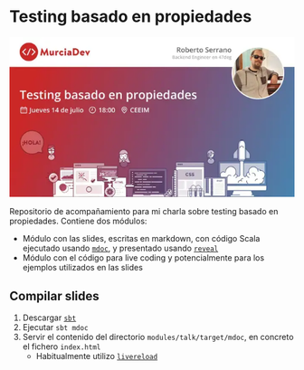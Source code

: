 # Testing basado en propiedades

![MurciaDev Banner](../img/banner_20220714.webp)

Repositorio de acompañamiento para mi charla sobre testing basado en propiedades. Contiene dos módulos:

* Módulo con las slides, escritas en markdown, con código Scala ejecutado usando [`mdoc`](https://scalameta.org/mdoc/), y presentado usando [`reveal`](https://revealjs.com/)
* Módulo con el código para live coding y potencialmente para los ejemplos utilizados en las slides

## Compilar slides

1. Descargar [`sbt`](https://www.scala-sbt.org/)
2. Ejecutar `sbt mdoc`
3. Servir el contenido del directorio `modules/talk/target/mdoc`, en concreto el fichero `index.html`
    * Habitualmente utilizo [`livereload`](https://github.com/lepture/python-livereload)
